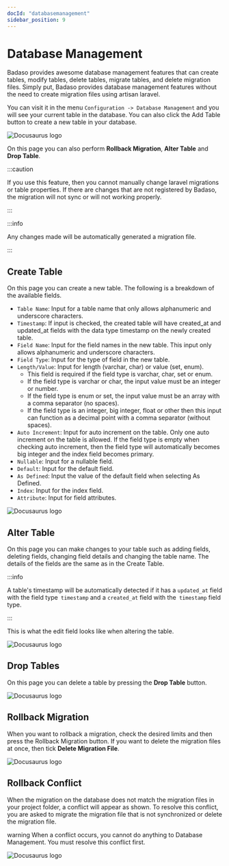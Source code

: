```yaml
---
docId: "databasemanagement"
sidebar_position: 9
---
```


# Database Management

Badaso provides awesome database management features that can create tables, modify tables, delete tables, migrate tables, and delete migration files. Simply put, Badaso provides database management features without the need to create migration files using artisan laravel.

You can visit it in the menu `Configuration -> Database Management` and you will see your current table in the database. You can also click the Add Table button to create a new table in your database.

![Docusaurus logo](/img/browse-table.jpeg)

On this page you can also perform **Rollback Migration**, **Alter Table** and **Drop Table**.

:::caution

If you use this feature, then you cannot manually change laravel migrations or table properties. If there are changes that are not registered by Badaso, the migration will not sync or will not working properly.

:::

:::info

Any changes made will be automatically generated a migration file.

:::

## Create Table

On this page you can create a new table. The following is a breakdown of the available fields.

- `Table Name`: Input for a table name that only allows alphanumeric and underscore characters.
- `Timestamp`: If input is checked, the created table will have created_at and updated_at fields with the data type timestamp on the newly created table.
- `Field Name`: Input for the field names in the new table. This input only allows alphanumeric and underscore characters.
- `Field Type`: Input for the type of field in the new table.
- `Length/Value`: Input for length (varchar, char) or value (set, enum).
    - This field is required if the field type is varchar, char, set or enum.
    - If the field type is varchar or char, the input value must be an integer or number.
    - If the field type is enum or set, the input value must be an array with a comma separator (no spaces).
    - If the field type is an integer, big integer, float or other then this input can function as a decimal point with a comma separator (without spaces).
- `Auto Increment`: Input for auto increment on the table. Only one auto increment on the table is allowed. If the field type is empty when checking auto increment, then the field type will automatically becomes big integer and the index field becomes primary.
- `Nullable`: Input for a nullable field.
- `Default`: Input for the default field.
- `As Defined`: Input the value of the default field when selecting As Defined.
- `Index`: Input for the index field.
- `Attribute`: Input for field attributes.

![Docusaurus logo](/img/add-table.png)

## Alter Table

On this page you can make changes to your table such as adding fields, deleting fields, changing field details and changing the table name. The details of the fields are the same as in the Create Table.

:::info

A table's timestamp will be automatically detected if it has a `updated_at` field with the field type` timestamp` and a `created_at` field with the` timestamp` field type.

:::

This is what the edit field looks like when altering the table.

![Docusaurus logo](/img/edit-field.png)

## Drop Tables

On this page you can delete a table by pressing the **Drop Table** button.

![Docusaurus logo](/img/browse-table.jpeg)

## Rollback Migration

When you want to rollback a migration, check the desired limits and then press the Rollback Migration button. If you want to delete the migration files at once, then tick **Delete Migration File**.

![Docusaurus logo](/img/rollback-migration.png)

## Rollback Conflict

When the migration on the database does not match the migration files in your project folder, a conflict will appear as shown. To resolve this conflict, you are asked to migrate the migration file that is not synchronized or delete the migration file.

warning When a conflict occurs, you cannot do anything to Database Management. You must resolve this conflict first.

![Docusaurus logo](/img/rollback-conflict.png)